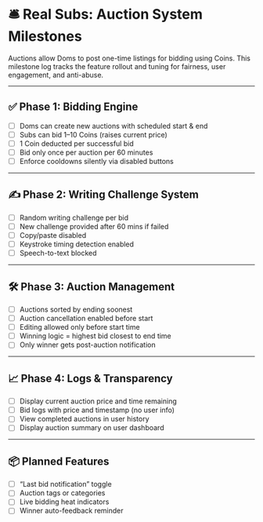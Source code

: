 # 🛎️ Real Subs: Auction System Milestones

Auctions allow Doms to post one-time listings for bidding using Coins. This milestone log tracks the feature rollout and tuning for fairness, user engagement, and anti-abuse.

---

## ✅ Phase 1: Bidding Engine

- [ ] Doms can create new auctions with scheduled start & end
- [ ] Subs can bid 1–10 Coins (raises current price)
- [ ] 1 Coin deducted per successful bid
- [ ] Bid only once per auction per 60 minutes
- [ ] Enforce cooldowns silently via disabled buttons

---

## ✍️ Phase 2: Writing Challenge System

- [ ] Random writing challenge per bid
- [ ] New challenge provided after 60 mins if failed
- [ ] Copy/paste disabled
- [ ] Keystroke timing detection enabled
- [ ] Speech-to-text blocked

---

## 🛠️ Phase 3: Auction Management

- [ ] Auctions sorted by ending soonest
- [ ] Auction cancellation enabled before start
- [ ] Editing allowed only before start time
- [ ] Winning logic = highest bid closest to end time
- [ ] Only winner gets post-auction notification

---

## 📈 Phase 4: Logs & Transparency

- [ ] Display current auction price and time remaining
- [ ] Bid logs with price and timestamp (no user info)
- [ ] View completed auctions in user history
- [ ] Display auction summary on user dashboard

---

## 📦 Planned Features

- [ ] “Last bid notification” toggle
- [ ] Auction tags or categories
- [ ] Live bidding heat indicators
- [ ] Winner auto-feedback reminder
